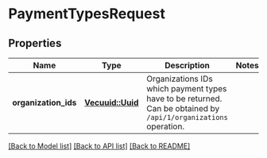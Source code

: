 # PaymentTypesRequest

## Properties

Name | Type | Description | Notes
------------ | ------------- | ------------- | -------------
**organization_ids** | [**Vec<uuid::Uuid>**](uuid::Uuid.md) | Organizations IDs which payment types have to be returned.                 Can be obtained by `/api/1/organizations` operation. | 

[[Back to Model list]](../README.md#documentation-for-models) [[Back to API list]](../README.md#documentation-for-api-endpoints) [[Back to README]](../README.md)


